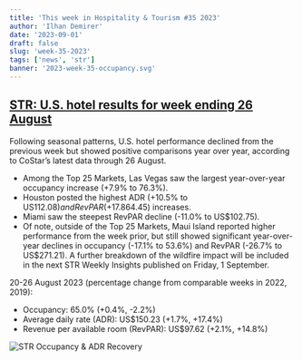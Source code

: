 ```yaml
---
title: 'This week in Hospitality & Tourism #35 2023'
author: 'Ilhan Demirer'
date: '2023-09-01'
draft: false
slug: 'week-35-2023'
tags: ['news', 'str']
banner: '2023-week-35-occupancy.svg'
---
```


## [STR: U.S. hotel results for week ending 26 August](https://str.com/press-release/us-hotel-results-week-ending-26-august)

Following seasonal patterns, U.S. hotel performance declined from the previous week but showed positive comparisons year over year, according to CoStar’s latest data through 26 August.

- Among the Top 25 Markets, Las Vegas saw the largest year-over-year occupancy increase (+7.9% to 76.3%).
- Houston posted the highest ADR (+10.5% to US$112.08) and RevPAR (+17.8% to US$64.45) increases.
- Miami saw the steepest RevPAR decline (-11.0% to US$102.75).
- Of note, outside of the Top 25 Markets, Maui Island reported higher performance from the week prior, but still showed significant year-over-year declines in occupancy (-17.1% to 53.6%) and RevPAR (-26.7% to US$271.21). A further breakdown of the wildfire impact will be included in the next STR Weekly Insights published on Friday, 1 September.

20-26 August 2023 (percentage change from comparable weeks in 2022, 2019):

- Occupancy: 65.0% (+0.4%, -2.2%)
- Average daily rate (ADR): US$150.23 (+1.7%, +17.4%)
- Revenue per available room (RevPAR): US$97.62 (+2.1%, +14.8%)

![STR Occupancy & ADR Recovery](/images/blogimages/2023-week-35-occupancy.svg)
